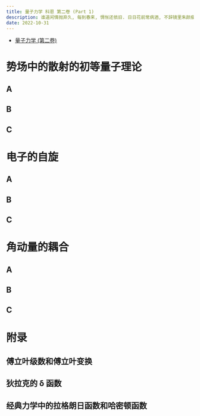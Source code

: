 ```yaml
---
title: 量子力学 科恩 第二卷 (Part 1)
description: 谁道闲情抛弃久, 每到春来, 惆怅还依旧. 日日花前常病酒, 不辞镜里朱颜瘦.
date: 2022-10-31
---
```


- [量子力学 (第二卷)](https://book.douban.com/subject/26716232/)

# 势场中的散射的初等量子理论

## A

## B

## C

# 电子的自旋

## A

## B

## C

# 角动量的耦合

## A

## B

## C

# 附录

## 傅立叶级数和傅立叶变换

## 狄拉克的 δ 函数

## 经典力学中的拉格朗日函数和哈密顿函数
